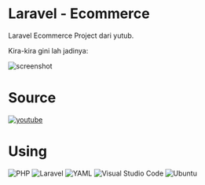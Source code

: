 
# Laravel - Ecommerce

Laravel Ecommerce Project dari yutub.

Kira-kira gini lah jadinya:

![screenshot](screenshot.png)

# Source
[![youtube](https://img.shields.io/badge/youtube-red?style=for-the-badge&logo=youtube&logoColor=white)](https://www.youtube.com/playlist?list=PLz_YkiqIHestjKNf-U5QljoulWcYyZsR1)

# Using
![PHP](https://img.shields.io/badge/php-%23777BB4.svg?style=for-the-badge&logo=php&logoColor=white) ![Laravel](https://img.shields.io/badge/laravel-%23FF2D20.svg?style=for-the-badge&logo=laravel&logoColor=white) ![YAML](https://img.shields.io/badge/yaml-%23ffffff.svg?style=for-the-badge&logo=yaml&logoColor=151515) ![Visual Studio Code](https://img.shields.io/badge/Visual%20Studio%20Code-0078d7.svg?style=for-the-badge&logo=visual-studio-code&logoColor=white) ![Ubuntu](https://img.shields.io/badge/Ubuntu-E95420?style=flat&logo=ubuntu&logoColor=white) 
